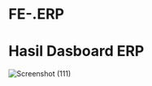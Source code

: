 # FE-.ERP

# Hasil Dasboard ERP
![Screenshot (111)](https://user-images.githubusercontent.com/110276945/232705775-d3a78358-01c2-4f63-affc-691b68b70d56.png)
